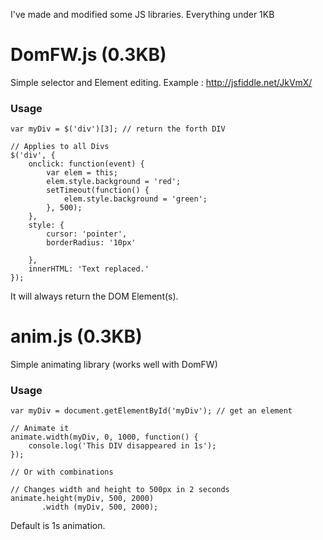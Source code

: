 I've made and modified some JS libraries. Everything under 1KB

# DomFW.js (0.3KB)
Simple selector and Element editing.
Example : http://jsfiddle.net/JkVmX/

### Usage
    var myDiv = $('div')[3]; // return the forth DIV
    
    // Applies to all Divs
    $('div', {
        onclick: function(event) {
            var elem = this;
            elem.style.background = 'red';
            setTimeout(function() {
                elem.style.background = 'green';
            }, 500);
        },
        style: {
            cursor: 'pointer',
            borderRadius: '10px'
                
        },
        innerHTML: 'Text replaced.'
    }); 

It will always return the DOM Element(s).


# anim.js (0.3KB)
Simple animating library (works well with DomFW)

### Usage
    var myDiv = document.getElementById('myDiv'); // get an element
    
    // Animate it
    animate.width(myDiv, 0, 1000, function() {
        console.log('This DIV disappeared in 1s');
    });
    
    // Or with combinations

    // Changes width and height to 500px in 2 seconds
    animate.height(myDiv, 500, 2000)
           .width (myDiv, 500, 2000);


Default is 1s animation.
